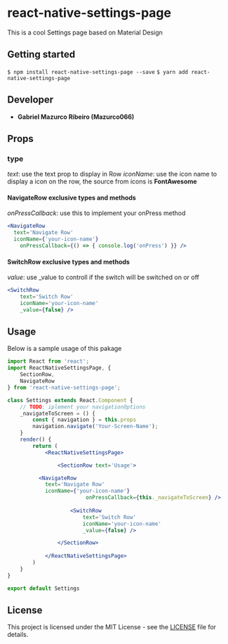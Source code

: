 
# react-native-settings-page

This is a cool Settings page based on Material Design

## Getting started

`$ npm install react-native-settings-page --save`
`$ yarn add react-native-settings-page`

## Developer

* **Gabriel Mazurco Ribeiro (Mazurco066)**

## Props

### type

_text_: use the text prop to display in Row
_iconName_: use the icon name to display a icon on the row, the source from icons is **FontAwesome**

#### NavigateRow exclusive types and methods

_onPressCallback_: use this to implement your onPress method

```jsx
<NavigateRow
  text='Navigate Row'
  iconName={'your-icon-name'}
	onPressCallback={() => { console.log('onPress') }} />
```

#### SwitchRow exclusive types and methods

_value_: use _value to controll if the switch will be switched on or off

```jsx
<SwitchRow 
	text='Switch Row' 
	iconName='your-icon-name'
	_value={false} />
```

## Usage

Below is a sample usage of this pakage

```jsx
import React from 'react';
import ReactNativeSettingsPage, { 
	SectionRow, 
	NavigateRow 
} from 'react-native-settings-page';

class Settings extends React.Component {
	// TODO: iplement your navigationOptions
	_navigateToScreen = () {
		const { navigation } = this.props
		navigation.navigate('Your-Screen-Name');
	}
	render() {
		return (
			<ReactNativeSettingsPage>

				<SectionRow text='Usage'>

          <NavigateRow
            text='Navigate Row'
            iconName={'your-icon-name'}
						 onPressCallback={this._navigateToScreen} />
						 
					<SwitchRow 
						text='Switch Row' 
						iconName='your-icon-name'
						_value={false} />

				</SectionRow>
				
			</ReactNativeSettingsPage>
		)
	}
}

export default Settings
```

## License

This project is licensed under the MIT License - see the [LICENSE](LICENSE) file for details.
  